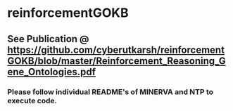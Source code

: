 # reinforcementGOKB

## See Publication @ https://github.com/cyberutkarsh/reinforcementGOKB/blob/master/Reinforcement_Reasoning_Gene_Ontologies.pdf
### Please follow individual README's of MINERVA and NTP to execute code.
